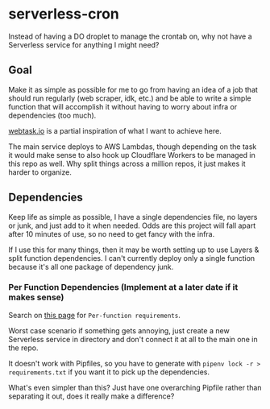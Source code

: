 # serverless-cron

Instead of having a DO droplet to manage the crontab on, why not have a Serverless service for anything I might need?

## Goal

Make it as simple as possible for me to go from having an idea of a job that should run regularly (web scraper, idk, etc.) and be able to write a simple function that will accomplish it without having to worry about infra or dependencies (too much).

[webtask.io](https://webtask.io) is a partial inspiration of what I want to achieve here.

The main service deploys to AWS Lambdas, though depending on the task it would make sense to also hook up Cloudflare Workers to be managed in this repo as well. Why split things across a million repos, it just makes it harder to organize.

## Dependencies

Keep life as simple as possible, I have a single dependencies file, no layers or junk, and just add to it when needed. Odds are this project will fall apart after 10 minutes of use, so no need to get fancy with the infra.

If I use this for many things, then it may be worth setting up to use Layers & split function dependencies. I can't currently deploy only a single function because it's all one package of dependency junk.

### Per Function Dependencies (Implement at a later date if it makes sense)

Search on [this page](https://www.serverless.com/plugins/serverless-python-requirements) for `Per-function requirements`.

Worst case scenario if something gets annoying, just create a new Serverless service in directory and don't connect it at all
to the main one in the repo.

It doesn't work with Pipfiles, so you have to generate with `pipenv lock -r > requirements.txt` if you want it to pick up the dependencies.

What's even simpler than this? Just have one overarching Pipfile rather than separating it out, does it really make a difference?
